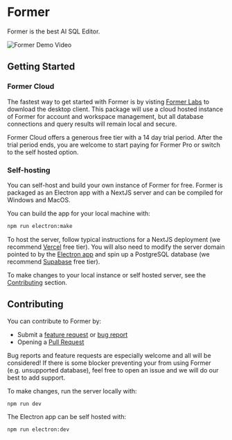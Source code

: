 # Former

Former is the best AI SQL Editor.

![Former Demo Video](docs/video-demo-cmdk.gif)


## Getting Started

### Former Cloud

The fastest way to get started with Former is by visting [Former Labs](https://formerlabs.com/products) to download the desktop client. This package will use a cloud hosted instance of Former for account and workspace management, but all database connections and query results will remain local and secure.

Former Cloud offers a generous free tier with a 14 day trial period. After the trial period ends, you are welcome to start paying for Former Pro or switch to the self hosted option.


### Self-hosting

You can self-host and build your own instance of Former for free. Former is packaged as an Electron app with a NextJS server and can be compiled for Windows and MacOS.

You can build the app for your local machine with:
```bash
npm run electron:make
```

To host the server, follow typical instructions for a NextJS deployment (we recommend [Vercel](https://vercel.com/) free tier). You will also need to modify the server domain pointed to by the [Electron app](https://github.com/former-labs/former/blob/dev/src/electron/env.electron.js) and spin up a PostgreSQL database (we recommend [Supabase](https://supabase.com/) free tier).


To make changes to your local instance or self hosted server, see the [Contributing](#contributing) section.


## Contributing

You can contribute to Former by:

- Submit a [feature request](https://github.com/former-labs/former/issues) or [bug report](https://github.com/former-labs/former/issues)
- Opening a [Pull Request](https://github.com/former-labs/former/pulls)

Bug reports and feature requests are especially welcome and all will be considered! If there is some blocker preventing your from using Former (e.g. unsupported database), feel free to open an issue and we will do our best to add support.

To make changes, run the server locally with:

```bash
npm run dev
```

The Electron app can be self hosted with:

```bash
npm run electron:dev
```

